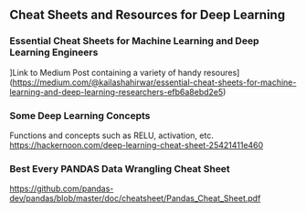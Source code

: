 ## Cheat Sheets and Resources for Deep Learning

### Essential Cheat Sheets for Machine Learning and Deep Learning Engineers

]Link to Medium Post containing a variety of handy resoures](https://medium.com/@kailashahirwar/essential-cheat-sheets-for-machine-learning-and-deep-learning-researchers-efb6a8ebd2e5)

### Some Deep Learning Concepts

Functions and concepts such as RELU, activation, etc.  https://hackernoon.com/deep-learning-cheat-sheet-25421411e460

### Best Every PANDAS Data Wrangling Cheat Sheet

https://github.com/pandas-dev/pandas/blob/master/doc/cheatsheet/Pandas_Cheat_Sheet.pdf

